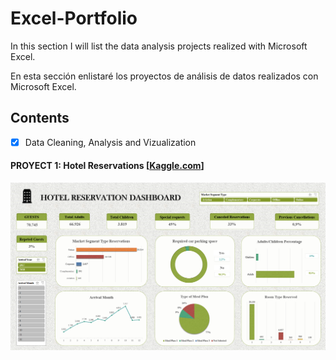 # Excel-Portfolio

<p> In this section I will list the data analysis projects realized with Microsoft Excel. </p>

<p> En esta sección enlistaré los proyectos de análisis de datos realizados con Microsoft Excel. </p>

## Contents
  - [x] Data Cleaning, Analysis and Vizualization 
 #### PROYECT 1: Hotel Reservations [[Kaggle.com](https://www.kaggle.com/)]

![image](https://github.com/Fraan-Lab/Excel-Portfolio/blob/main/Hotel%20Reservations/Hotel-Reservation-Dashboard.png)
